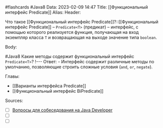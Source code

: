#flashcards #Java8 
Data: 2023-02-09 14:47
Title: [[Функциональный интерфейс Predicate]]
Alias:
Header:

Что такое [[Функциональный интерфейс Predicate]]?::[[Функциональный интерфейс Predicate]] – `Predicate<T>` (предикат) – интерфейс, с помощью которого реализуется функция, получающая на вход экземпляр класса `T` и возвращающая на выходе значение типа `boolean`. 
<!--SR:!2023-03-11,3,230-->


Body:

#Java8 
Какие методы содержит функциональный интерфейс `Predicate<T>`?
!---
Ответ:
	- Интерфейс содержит различные методы по умолчанию, позволяющие строить сложные условия (`and`, `or`, `negate`).
<!--SR:!2023-03-11,3,170-->





Главы:
- [[Варианты интерфейса Predicate]]
- [[Функциональный интерфейс BiPredicate]]


Sources:
- [ ] [Вопросы для собеседования на Java Developer](https://github.com/enhorse/java-interview/blob/master/README.md#%D0%9E%D0%9E%D0%9F)
- [ ] []()
- [ ] []()
